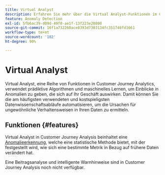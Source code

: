 ```yaml
---
title: Virtual Analyst
description: Erfahren Sie mehr über die Virtual Analyst-Funktionen im Customer Journey Analytics.
feature: Anomaly Detection
exl-id: 5fb6ac39-d09d-49f0-ae1f-13f223e20800
source-git-commit: 16f1a732260ace8393d7303134fc351740fd1661
workflow-type: tm+mt
source-wordcount: '102'
ht-degree: 90%

---
```


# Virtual Analyst

Virtual Analyst, eine Reihe von Funktionen in Customer Journey Analytics, verwendet prädiktive Algorithmen und maschinelles Lernen, um Einblicke in Anomalien zu geben, die sich auf Ihr Geschäft auswirken. Damit können Sie die am häufigsten verwendeten und kostspieligsten Datenwissenschaftsabläufe automatisieren, um die Ursachen für ungewöhnliche Verhaltensweisen in Ihren Daten zu ermitteln.

## Funktionen {#features}

Virtual Analyst in Customer Journey Analysis beinhaltet eine [Anomalieerkennung](c-anomaly-detection/anomaly-detection.md), welche eine statistische Methode bietet, mit der festgestellt wird, wie sich eine bestimmte Metrik in Bezug auf frühere Daten verändert hat.

Eine Beitragsanalyse und intelligente Warnhinweise sind in Customer Journey Analysis noch nicht verfügbar.
